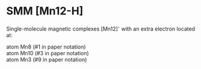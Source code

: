 # SMM [Mn12-H]

Single-molecule magnetic complexes [Mn12]<sup>-</sup> with an extra electron located at:

   atom Mn8  (#1 in paper notation)   
   atom Mn10 (#3 in paper notation)   
   atom Mn3  (#9 in paper notation)   
